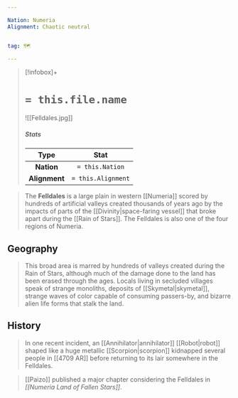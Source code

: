 ```yaml
---

Nation: Numeria
Alignment: Chaotic neutral


tag: 🗺️

---
```


> [!infobox]+
> #  `= this.file.name`
> ![[Felldales.jpg]]
> ##### Stats
> Type | Stat |
> :---:|:---:|
> **Nation** | `= this.Nation` |
> **Alignment** | `= this.Alignment` |



> The **Felldales** is a large plain in western [[Numeria]] scored by hundreds of artificial valleys created thousands of years ago by the impacts of parts of the [[Divinity|space-faring vessel]] that broke apart during the [[Rain of Stars]]. The Felldales is also one of the four regions of Numeria.


## Geography

> This broad area is marred by hundreds of valleys created during the Rain of Stars, although much of the damage done to the land has been erased through the ages. Locals living in secluded villages speak of strange monoliths, deposits of [[Skymetal|skymetal]], strange waves of color capable of consuming passers-by, and bizarre alien life forms that stalk the land.


## History

> In one recent incident, an [[Annihilator|annihilator]] [[Robot|robot]] shaped like a huge metallic [[Scorpion|scorpion]] kidnapped several people in [[4709 AR]] before returning to its lair somewhere in the Felldales.


> [[Paizo]] published a major chapter considering the Felldales in *[[Numeria Land of Fallen Stars]]*. 








